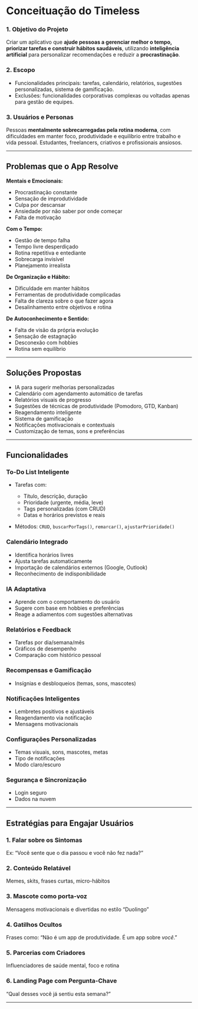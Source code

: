 # Conceituação do Timeless

### 1. **Objetivo do Projeto**

Criar um aplicativo que **ajude pessoas a gerenciar melhor o tempo, priorizar tarefas e construir hábitos saudáveis**, utilizando **inteligência artificial** para personalizar recomendações e reduzir a **procrastinação**.

### 2. **Escopo**

* Funcionalidades principais: tarefas, calendário, relatórios, sugestões personalizadas, sistema de gamificação.
* Exclusões: funcionalidades corporativas complexas ou voltadas apenas para gestão de equipes.

### 3. **Usuários e Personas**

Pessoas **mentalmente sobrecarregadas pela rotina moderna**, com dificuldades em manter foco, produtividade e equilíbrio entre trabalho e vida pessoal. Estudantes, freelancers, criativos e profissionais ansiosos.

---

## Problemas que o App Resolve

**Mentais e Emocionais:**

* Procrastinação constante
* Sensação de improdutividade
* Culpa por descansar
* Ansiedade por não saber por onde começar
* Falta de motivação

**Com o Tempo:**

* Gestão de tempo falha
* Tempo livre desperdiçado
* Rotina repetitiva e entediante
* Sobrecarga invisível
* Planejamento irrealista

**De Organização e Hábito:**

* Dificuldade em manter hábitos
* Ferramentas de produtividade complicadas
* Falta de clareza sobre o que fazer agora
* Desalinhamento entre objetivos e rotina

**De Autoconhecimento e Sentido:**

* Falta de visão da própria evolução
* Sensação de estagnação
* Desconexão com hobbies
* Rotina sem equilíbrio

---

## Soluções Propostas

* IA para sugerir melhorias personalizadas
* Calendário com agendamento automático de tarefas
* Relatórios visuais de progresso
* Sugestões de técnicas de produtividade (Pomodoro, GTD, Kanban)
* Reagendamento inteligente
* Sistema de gamificação 
* Notificações motivacionais e contextuais
* Customização de temas, sons e preferências

---

## Funcionalidades

### To-Do List Inteligente

* Tarefas com:

  * Título, descrição, duração
  * Prioridade (urgente, média, leve)
  * Tags personalizadas (com CRUD)
  * Datas e horários previstos e reais
* Métodos: `CRUD`, `buscarPorTags()`, `remarcar()`, `ajustarPrioridade()`

### Calendário Integrado

* Identifica horários livres
* Ajusta tarefas automaticamente
* Importação de calendários externos (Google, Outlook)
* Reconhecimento de indisponibilidade

### IA Adaptativa

* Aprende com o comportamento do usuário
* Sugere com base em hobbies e preferências
* Reage a adiamentos com sugestões alternativas

### Relatórios e Feedback

* Tarefas por dia/semana/mês
* Gráficos de desempenho
* Comparação com histórico pessoal

### Recompensas e Gamificação

* Insígnias e desbloqueios (temas, sons, mascotes)

### Notificações Inteligentes

* Lembretes positivos e ajustáveis
* Reagendamento via notificação
* Mensagens motivacionais

### Configurações Personalizadas

* Temas visuais, sons, mascotes, metas
* Tipo de notificações
* Modo claro/escuro

### Segurança e Sincronização

* Login seguro
* Dados na nuvem

---

## Estratégias para Engajar Usuários

### 1. Falar sobre os Sintomas

Ex: “Você sente que o dia passou e você não fez nada?”

### 2. Conteúdo Relatável

Memes, skits, frases curtas, micro-hábitos

### 3. Mascote como porta-voz

Mensagens motivacionais e divertidas no estilo “Duolingo”

### 4. Gatilhos Ocultos

Frases como: “Não é um app de produtividade. É um app sobre *você*.”

### 5. Parcerias com Criadores

Influenciadores de saúde mental, foco e rotina

### 6. Landing Page com Pergunta-Chave

“Qual desses você já sentiu esta semana?”

---
